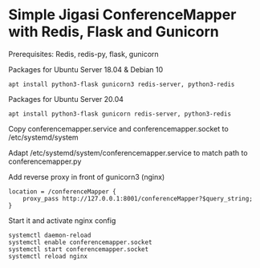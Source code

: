 Simple Jigasi ConferenceMapper with Redis, Flask and Gunicorn
=============================================================

Prerequisites: Redis, redis-py, flask, gunicorn

Packages for Ubuntu Server 18.04 & Debian 10

    apt install python3-flask gunicorn3 redis-server, python3-redis

Packages for Ubuntu Server 20.04

    apt install python3-flask gunicorn redis-server, python3-redis

Copy conferencemapper.service and conferencemapper.socket to /etc/systemd/system

Adapt /etc/systemd/system/conferencemapper.service to match path to conferencemapper.py

Add reverse proxy in front of gunicorn3 (nginx)

    location = /conferenceMapper {
        proxy_pass http://127.0.0.1:8001/conferenceMapper?$query_string;
    }

Start it and activate nginx config

    systemctl daemon-reload
    systemctl enable conferencemapper.socket
    systemctl start conferencemapper.socket
    systemctl reload nginx

